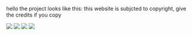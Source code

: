 hello the project looks like this:
this website is subjcted to copyright, give the credits if you copy

<img src="https://github.com/shukabum/Vsportfolioweb/assets/109593681/16590104-6aaf-47ab-b994-742e63041e3d" />
<img src="https://github.com/shukabum/Vsportfolioweb/assets/109593681/3be22e0d-a52c-4195-aac1-1af7513773bc" />
<img src="https://github.com/shukabum/Vsportfolioweb/assets/109593681/2380f44e-5ebd-48d1-be80-954e519c9345" />
<img src="https://github.com/shukabum/Vsportfolioweb/assets/109593681/b6e531de-3f6f-49a9-b8da-e89f57529199" />
